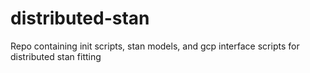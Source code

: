 # distributed-stan
Repo containing init scripts, stan models, and gcp interface scripts for distributed stan fitting
